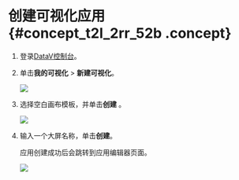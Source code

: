 # 创建可视化应用 {#concept_t2l_2rr_52b .concept}

1.  登录[DataV控制台](https://datav.alibabacloud.com/)。
2.  单击**我的可视化** \> **新建可视化**。

    ![](http://static-aliyun-doc.oss-cn-hangzhou.aliyuncs.com/assets/img/17664/155912036310344_zh-CN.png)

3.  选择空白画布模板，并单击**创建** 。

    ![](http://static-aliyun-doc.oss-cn-hangzhou.aliyuncs.com/assets/img/17664/155912036310345_zh-CN.png)

4.  输入一个大屏名称，单击**创建**。

    应用创建成功后会跳转到应用编辑器页面。

    ![](http://static-aliyun-doc.oss-cn-hangzhou.aliyuncs.com/assets/img/17664/155912036310346_zh-CN.png)


